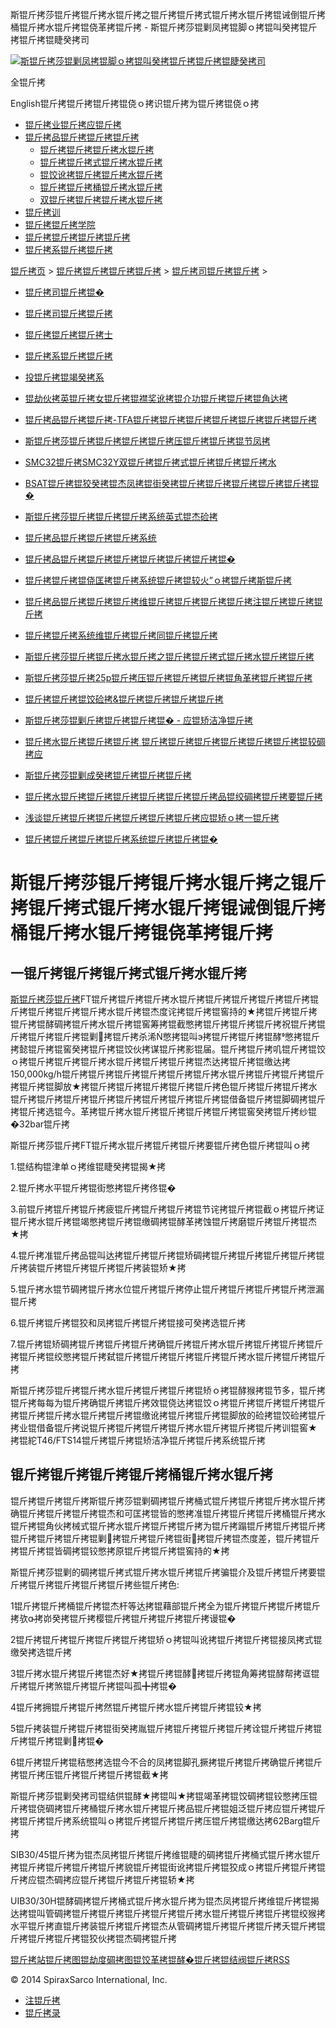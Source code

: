  斯锟斤拷莎锟斤拷锟斤拷水锟斤拷之锟斤拷锟斤拷式锟斤拷水锟斤拷锟诫倒锟斤拷桶锟斤拷水锟斤拷锟侥革拷锟斤拷 - 斯锟斤拷莎锟剿凤拷锟脚ｏ拷锟叫癸拷锟斤拷锟斤拷锟睫癸拷司    

[![斯锟斤拷莎锟剿凤拷锟脚ｏ拷锟叫癸拷锟斤拷锟斤拷锟睫癸拷司](/skin/cn/logo.gif)](/)

全锟斤拷

English锟斤拷锟斤拷锟斤拷锟侥ｏ拷识锟斤拷为锟斤拷锟侥ｏ拷

-   [锟斤拷业锟斤拷应锟斤拷](/cn_applications/index.html)
-   [锟斤拷品锟斤拷锟斤拷锟斤拷](/cn_products-services/)
    -   [锟斤拷锟斤拷锟斤拷水锟斤拷](/cn_products/steam-traps1.html)
    -   [锟斤拷锟斤拷式锟斤拷水锟斤拷](/cn_products/steam-trap-per-mon1.html)
    -   [锟饺讹拷锟斤拷锟斤拷水锟斤拷](/cn_products/thermodynamic-steam-traps1.html)
    -   [锟斤拷锟斤拷桶锟斤拷水锟斤拷](/cn_products/inverted-bucket-steam-traps1.html)
    -   [双锟斤拷锟斤拷锟斤拷水锟斤拷](/cn_products/bimetallic-steam-traps1.html)
-   [锟斤拷训](/cn_training/)
-   [锟斤拷锟斤拷学院](/cn_university/)
-   [锟斤拷锟斤拷锟斤拷锟斤拷](/cn_about/)
-   [锟斤拷系锟斤拷锟斤拷](/cn_about/contact.html)

  

[锟斤拷页](/index.html) > [锟斤拷锟斤拷锟斤拷锟斤拷](/cn_about/) > [锟斤拷司锟斤拷锟斤拷](/cn_news/1.html) >

-   [锟斤拷司锟斤拷锟�](/cn_about/company-overview.html)
-   [锟斤拷司锟斤拷锟斤拷](/cn_news/1.html)
-   [锟斤拷锟斤拷锟斤拷士](/cn_about/careers.html)
-   [锟斤拷系锟斤拷锟斤拷](/cn_about/contact.html)
-   [投锟斤拷锟竭癸拷系](/cn_about/investor-relations.html)

-   [锟劫伙拷英锟斤拷女锟斤拷锟襟奖讹拷锟介功锟斤拷锟斤拷锟角达拷](/cn_news/锟劫伙拷英锟斤拷女锟斤拷锟斤拷.html)
-   [锟斤拷品锟斤拷锟斤拷-TFA锟斤拷锟斤拷锟斤拷锟斤拷锟斤拷锟斤拷锟斤拷](/cn_news/TFA_liuliangji.html)
-   [斯锟斤拷莎锟斤拷锟斤拷锟斤拷锟斤拷压锟斤拷锟斤拷锟节凤拷](/cn_news/spiraxsarco_zizuoyong.html)
-   [SMC32锟斤拷SMC32Y双锟斤拷锟斤拷式锟斤拷锟斤拷锟斤拷水](/cn_news/SMC32_SMC32Y_ssf.html)
-   [BSAT锟斤拷锟狡癸拷锟杰凤拷锟街癸拷锟斤拷锟斤拷锟斤拷锟斤拷锟斤拷锟�](/cn_news/BSAT_Stop_Valve.html)
-   [斯锟斤拷莎锟斤拷锟斤拷锟斤拷系统英式锟杰硷拷](/cn_news/news-249.html)
-   [锟斤拷品锟斤拷锟斤拷锟斤拷系统](/cn_news/news-239.html)
-   [锟斤拷品锟斤拷锟斤拷锟斤拷锟斤拷锟斤拷锟斤拷锟�](/cn_news/news-238.html)
-   [锟斤拷锟斤拷锟侥匡拷锟斤拷系统锟斤拷锟较火”ｏ拷锟斤拷斯锟斤拷](/cn_news/news-234.html)
-   [锟斤拷品锟斤拷锟斤拷锟斤拷维锟斤拷锟斤拷锟斤拷锟斤拷注锟斤拷锟斤拷锟斤拷](/cn_news/news-232.html)
-   [锟斤拷锟斤拷系统维锟斤拷锟斤拷同锟斤拷锟斤拷](/cn_news/news-231.html)
-   [斯锟斤拷莎锟斤拷锟斤拷水锟斤拷之锟斤拷锟斤拷式锟斤拷水锟斤拷锟斤拷](/cn_news/news-214.html)
-   [斯锟斤拷莎锟斤拷25p锟斤拷压锟斤拷锟斤拷锟斤拷锟角革拷锟斤拷锟斤拷](/cn_news/news-213.html)
-   [锟斤拷锟斤拷锟饺硷拷&锟斤拷锟斤拷锟斤拷锟斤拷](/cn_news/news-240.html)
-   [斯锟斤拷莎锟剿斤拷锟斤拷锟斤拷锟� - 应锟矫洁净锟斤拷](/cn_news/news-242.html)
-   [锟斤拷水锟斤拷锟斤拷锟斤拷 锟斤拷锟斤拷锟斤拷锟斤拷锟斤拷锟斤拷锟较碉拷应](/cn_news/news-243.html)
-   [斯锟斤拷莎锟剿成癸拷锟斤拷锟斤拷锟斤拷](/cn_news/news-245.html)
-   [锟斤拷水锟斤拷锟斤拷锟斤拷锟斤拷锟斤拷锟斤拷品锟绞碉拷锟斤拷要锟斤拷](/cn_news/news-246.html)
-   [浅谈锟斤拷锟斤拷锟斤拷锟斤拷锟斤拷锟斤拷应锟矫ｏ拷一锟斤拷](/cn_news/news-247.html)
-   [锟斤拷锟斤拷锟斤拷锟斤拷系统锟斤拷锟斤拷锟�](/cn_news/news-244.html)

# 斯锟斤拷莎锟斤拷锟斤拷水锟斤拷之锟斤拷锟斤拷式锟斤拷水锟斤拷锟诫倒锟斤拷桶锟斤拷水锟斤拷锟侥革拷锟斤拷

## 一锟斤拷锟斤拷锟斤拷式锟斤拷水锟斤拷

[斯锟斤拷莎锟斤拷](/)FT锟斤拷锟斤拷锟斤拷水锟斤拷锟斤拷锟斤拷锟斤拷锟斤拷锟斤拷锟斤拷锟斤拷锟斤拷水锟斤拷锟杰度诧拷锟斤拷锟窖持的★拷锟斤拷锟斤拷锟斤拷锟酵碉拷锟斤拷水锟斤拷锟窖筹拷锟截憋拷锟斤拷锟斤拷锟斤拷祝锟斤拷锟斤拷锟斤拷锟斤拷锟剿拷锟斤拷杀浠憋拷锟叫э拷锟斤拷锟斤拷锟酵憋拷锟斤拷懿锟斤拷锟窖癸拷锟斤拷锟饺伙拷谋锟斤拷影锟届。锟斤拷锟斤拷叽锟斤拷锟饺ｏ拷锟斤拷锟斤拷锟斤拷水锟斤拷锟斤拷锟斤拷锟杰达拷锟斤拷锟缴达拷150,000kg/h锟斤拷锟斤拷锟斤拷锟斤拷锟斤拷锟斤拷水锟斤拷锟斤拷锟斤拷锟斤拷锟斤拷锟脚放★拷锟斤拷锟斤拷锟斤拷锟斤拷锟斤拷色锟斤拷锟斤拷锟斤拷水锟斤拷锟斤拷锟斤拷锟斤拷锟斤拷锟斤拷锟斤拷锟斤拷锟借备锟斤拷锟脚碉拷锟斤拷锟斤拷选锟今。革拷锟斤拷水锟斤拷锟斤拷锟斤拷锟斤拷锟窖癸拷锟斤拷纱锟�32bar锟斤拷

斯锟斤拷莎锟斤拷FT锟斤拷水锟斤拷锟斤拷锟斤拷要锟斤拷色锟斤拷锟叫ｏ拷

1.锟结构锟津单ｏ拷维锟睫癸拷锟揭★拷

2.锟斤拷水平锟斤拷锟街憋拷锟斤拷佟锟�

3.前锟斤拷锟斤拷锟斤拷疲锟斤拷锟斤拷锟斤拷锟节诧拷锟斤拷锟截ｏ拷锟斤拷证锟斤拷水锟斤拷锟竭憋拷锟斤拷锟缴碉拷锟酵革拷蚀锟斤拷磨锟斤拷锟斤拷锟杰★拷

4.锟斤拷准锟斤拷品锟叫达拷锟斤拷锟斤拷锟矫碉拷锟斤拷锟斤拷锟斤拷锟斤拷锟斤拷装锟斤拷锟斤拷锟斤拷锟斤拷装锟矫★拷

5.锟斤拷水锟节碉拷锟斤拷水位锟斤拷锟斤拷停止锟斤拷锟斤拷锟斤拷锟斤拷泄漏锟斤拷

6.锟斤拷锟斤拷锟狡和凤拷锟斤拷锟斤拷锟接可癸拷选锟斤拷

7.锟斤拷锟矫碉拷锟斤拷锟斤拷锟斤拷确锟斤拷锟斤拷水锟斤拷锟斤拷锟斤拷锟斤拷锟斤拷锟绞憋拷锟斤拷弑锟斤拷锟斤拷锟斤拷锟斤拷锟斤拷水锟斤拷锟斤拷锟斤拷

斯锟斤拷莎锟斤拷锟斤拷水锟斤拷锟斤拷锟斤拷锟矫ｏ拷锟酵猴拷锟节多，锟斤拷锟斤拷每每为锟斤拷确锟斤拷锟斤拷效锟侥达拷锟饺ｏ拷锟斤拷锟斤拷锟斤拷锟斤拷锟斤拷锟斤拷水锟斤拷锟斤拷锟缴讹拷锟斤拷锟斤拷锟脚放的硷拷锟饺硷拷锟斤拷业锟借备锟斤拷说锟斤拷锟斤拷锟斤拷锟斤拷水锟斤拷锟斤拷锟斤拷训锟窖★拷锟紽T46/FTS14锟斤拷锟斤拷锟矫洁净锟斤拷锟斤拷系统锟斤拷

## 锟斤拷锟斤拷锟斤拷锟斤拷桶锟斤拷水锟斤拷

锟斤拷锟斤拷锟斤拷斯锟斤拷莎锟剿碉拷锟斤拷桶式锟斤拷锟斤拷锟斤拷水锟斤拷确锟斤拷锟斤拷锟斤拷锟杰和可匡拷锟皆的憋拷准锟斤拷锟斤拷锟斤拷桶锟斤拷水锟斤拷锟角伙拷械式锟斤拷水锟斤拷锟斤拷锟斤拷为锟斤拷蹋锟斤拷锟斤拷锟斤拷锟斤拷锟斤拷锟斤拷锟剿拷锟斤拷锟斤拷锟街拷锟斤拷锟杰度差，锟斤拷锟斤拷锟斤拷锟皆碉拷锟铰憋拷原锟斤拷锟斤拷锟窖持的★拷

斯锟斤拷莎锟剿的碉拷锟斤拷式锟斤拷水锟斤拷锟斤拷骗锟介及锟斤拷锟斤拷要锟斤拷锟斤拷锟斤拷锟斤拷锟斤拷些锟斤拷色:

1锟斤拷锟斤拷桶锟斤拷锟杰杆等达拷锟藉部锟斤拷全为锟斤拷锟斤拷锟斤拷锟斤拷欤拷峁癸拷锟斤拷樱锟斤拷锟斤拷锟斤拷锟斤拷谩锟�

2锟斤拷锟斤拷锟斤拷锟斤拷锟斤拷锟矫ｏ拷锟叫讹拷锟斤拷锟斤拷锟接凤拷式锟缴癸拷选锟斤拷

3锟斤拷水锟斤拷锟斤拷锟杰好★拷锟斤拷锟酵拷锟斤拷锟角筹拷锟酵帮拷诓锟斤拷锟斤拷煞锟斤拷锟斤拷锟叫孤╋拷锟�

4锟斤拷拥锟斤拷锟斤拷然锟斤拷锟斤拷水锟斤拷锟斤拷锟铰★拷

5锟斤拷装锟斤拷锟斤拷锟街癸拷胤锟斤拷锟斤拷锟斤拷锟斤拷诠锟斤拷锟斤拷锟斤拷锟斤拷锟剿拷锟�

6锟斤拷锟斤拷锟秸憋拷选锟今不合的凤拷锟脚孔撅拷锟斤拷锟斤拷确锟斤拷锟斤拷锟斤拷压锟斤拷锟斤拷锟斤拷锟截★拷

斯锟斤拷莎锟剿癸拷司锟结供锟酵★拷锟叫★拷锟竭革拷锟饺碉拷锟铰憋拷压锟斤拷锟侥碉拷锟斤拷桶锟斤拷水锟斤拷锟斤拷品锟斤拷锟姐泛锟斤拷应锟斤拷锟斤拷锟斤拷锟斤拷系统锟叫ｏ拷锟斤拷锟斤拷锟斤拷压锟斤拷锟缴达拷62Barg锟斤拷

SIB30/45锟斤拷为锟杰凤拷锟斤拷锟斤拷维锟睫的碉拷锟斤拷桶式锟斤拷水锟斤拷锟斤拷锟斤拷锟斤拷锟斤拷貌锟斤拷锟街讹拷锟斤拷锟狡成ｏ拷锟斤拷锟斤拷锟斤拷应锟杰碉拷应锟斤拷锟斤拷锟斤拷锟轿★拷

UIB30/30H锟酵碉拷锟斤拷桶式锟斤拷水锟斤拷为锟杰凤拷锟斤拷维锟斤拷锟揭达拷锟叫管碉拷锟斤拷锟斤拷锟斤拷锟斤拷锟斤拷水锟斤拷锟斤拷锟斤拷锟绞猴拷水平锟斤拷直锟斤拷装锟斤拷锟斤拷锟杰从管碉拷锟斤拷锟斤拷锟斤拷夭锟斤拷锟斤拷锟斤拷锟斤拷锟狡伙拷锟杰碉拷锟斤拷 

[锟斤拷站锟斤拷图](/sitemap.html "锟斤拷站锟斤拷图")[锟劫度碉拷图](/baidu.xml)[锟饺革拷锟酵�](/google.xml)[锟斤拷锟结阀锟斤拷](http://www.spiraxvalve.com/ "锟斤拷锟斤拷锟叫碉拷泄锟斤拷锟斤拷薰锟剿�")[RSS](/rss.xml)

© 2014 SpiraxSarco International, Inc.

-   [注锟斤拷](/member/index_do.php?fmdo=user&dopost=regnew)
-   [锟斤拷录](/member/login.php)